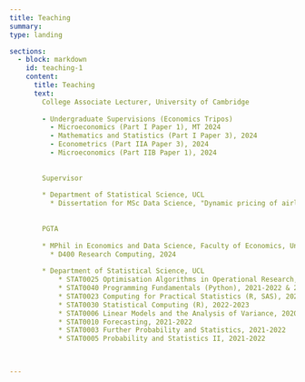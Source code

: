```yaml
---
title: Teaching 
summary: 
type: landing

sections:
  - block: markdown
    id: teaching-1
    content:  
      title: Teaching
      text: 
        College Associate Lecturer, University of Cambridge
        
        - Undergraduate Supervisions (Economics Tripos)
          - Microeconomics (Part I Paper 1), MT 2024
          - Mathematics and Statistics (Part I Paper 3), 2024
          - Econometrics (Part IIA Paper 3), 2024
          - Microeconomics (Part IIB Paper 1), 2024
          
        
        Supervisor
        
        * Department of Statistical Science, UCL
          * Dissertation for MSc Data Science, "Dynamic pricing of airline tickets using reinforcement learning", 2023-2024
        
      
        PGTA 
      
        * MPhil in Economics and Data Science, Faculty of Economics, University of Cambridge
          * D400 Research Computing, 2024
        
        * Department of Statistical Science, UCL
            * STAT0025 Optimisation Algorithms in Operational Research, 2022-2023
            * STAT0040 Programming Fundamentals (Python), 2021-2022 & 2022-2023
            * STAT0023 Computing for Practical Statistics (R, SAS), 2022-2023
            * STAT0030 Statistical Computing (R), 2022-2023 
            * STAT0006 Linear Models and the Analysis of Variance, 2020-2021 & 2022-2023
            * STAT0010 Forecasting, 2021-2022
            * STAT0003 Further Probability and Statistics, 2021-2022
            * STAT0005 Probability and Statistics II, 2021-2022
      


---
```

